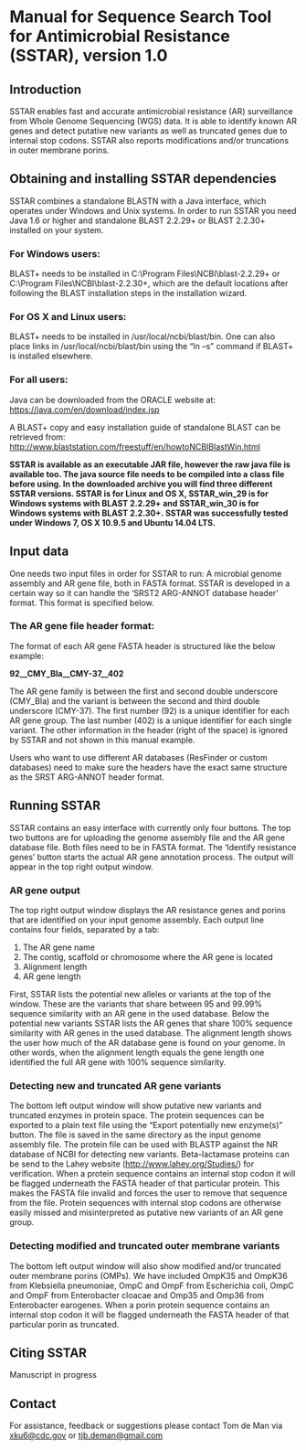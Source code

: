 # Manual for Sequence Search Tool for Antimicrobial Resistance (SSTAR), version 1.0

## Introduction

SSTAR enables fast and accurate antimicrobial resistance (AR) surveillance from Whole Genome Sequencing (WGS) data. It is able to identify known AR genes and detect putative new variants as well as truncated genes due to internal stop codons. 
SSTAR also reports modifications and/or truncations in outer membrane porins.

## Obtaining and installing SSTAR dependencies

SSTAR combines a standalone BLASTN with a Java interface, which operates under Windows and Unix systems. 
In order to run SSTAR you need Java 1.6 or higher and standalone BLAST 2.2.29+ or BLAST 2.2.30+ installed on your system. 

### For Windows users:
BLAST+ needs to be installed in C:\\Program Files\\NCBI\\blast-2.2.29+ or C:\\Program Files\\NCBI\\blast-2.2.30+, which are the default locations after following the BLAST installation steps in the installation wizard.

### For OS X and Linux users:
BLAST+ needs to be installed in /usr/local/ncbi/blast/bin. One can also place links in /usr/local/ncbi/blast/bin using the “ln –s” command if BLAST+ is installed elsewhere.

### For all users:
Java can be downloaded from the ORACLE website at: https://java.com/en/download/index.jsp

A BLAST+ copy and easy installation guide of standalone BLAST can be retrieved from: http://www.blaststation.com/freestuff/en/howtoNCBIBlastWin.html

**SSTAR is available as an executable JAR file, however the raw java file is available too. The java source file needs to be compiled into a class file before using.
In the downloaded archive you will find three different SSTAR versions. SSTAR is for Linux and OS X, SSTAR_win_29 is for Windows systems with BLAST 2.2.29+ and SSTAR_win_30 is for Windows systems with BLAST 2.2.30+. 
SSTAR was successfully tested under Windows 7, OS X 10.9.5 and Ubuntu 14.04 LTS.**

## Input data
One needs two input files in order for SSTAR to run: A microbial genome assembly and AR gene file, both in FASTA format. SSTAR is developed in a certain way so it can handle the ‘SRST2 ARG-ANNOT database header’ format. 
This format is specified below.

### The AR gene file header format:

The format of each AR gene FASTA header is structured like the below example:

**92__CMY_Bla__CMY-37__402**

The AR gene family is between the first and second double underscore (CMY_Bla) and the variant is between the second and third double underscore (CMY-37).
The first number (92) is a unique identifier for each AR gene group. The last number (402) is a unique identifier for each single variant. The other information in the header (right of the space) is ignored by SSTAR and not shown in this manual example.

Users who want to use different AR databases (ResFinder or custom databases) need to make sure the headers have the exact same structure as the SRST ARG-ANNOT header format. 

## Running SSTAR
SSTAR contains an easy interface with currently only four buttons. The top two buttons are for uploading the genome assembly file and the AR gene database file. Both files need to be in FASTA format. 
The ‘Identify resistance genes’ button starts the actual AR gene annotation process. The output will appear in the top right output window.

### AR gene output
The top right output window displays the AR resistance genes and porins that are identified on your input genome assembly. Each output line contains four fields, separated by a tab:

1.	The AR gene name
2.	The contig, scaffold or chromosome where the AR gene is located
3.	Alignment length
4.	AR gene length

First, SSTAR lists the potential new alleles or variants at the top of the window. These are the variants that share between 95 and 99.99% sequence similarity with an AR gene in the used database. 
Below the potential new variants SSTAR lists the AR genes that share 100% sequence similarity with AR genes in the used database. The alignment length shows the user how much of the AR database gene is found on your genome. In other words, when the alignment length equals the gene length one identified the full AR gene with 100% sequence similarity. 

### Detecting new and truncated AR gene variants
The bottom left output window will show putative new variants and truncated enzymes in protein space. The protein sequences can be exported to a plain text file using the “Export potentially new enzyme(s)” button. The file is saved in the same directory as the input genome assembly file. 
The protein file can be used with BLASTP against the NR database of NCBI for detecting new variants. Beta-lactamase proteins can be send to the Lahey website (http://www.lahey.org/Studies/) for verification. 
When a protein sequence contains an internal stop codon it will be flagged underneath the FASTA header of that particular protein. This makes the FASTA file invalid and forces the user to remove that sequence from the file. Protein sequences with internal stop codons are otherwise easily missed and misinterpreted as putative new variants of an AR gene group.

### Detecting modified and truncated outer membrane variants
The bottom left output window will also show modified and/or truncated outer membrane porins (OMPs). We have included OmpK35 and OmpK36 from Klebsiella pneumoniae, OmpC and OmpF from Escherichia coli, OmpC and OmpF from Enterobacter cloacae and Omp35 and Omp36 from Enterobacter earogenes. 
When a porin protein sequence contains an internal stop codon it will be flagged underneath the FASTA header of that particular porin as truncated. 

## Citing SSTAR
Manuscript in progress

## Contact 
For assistance, feedback or suggestions please contact Tom de Man via xku6@cdc.gov or tjb.deman@gmail.com
 




